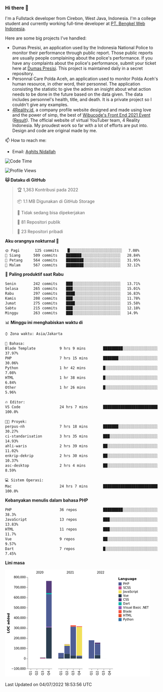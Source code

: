 ### Hi there 👋
I'm a Fullstack developer from Cirebon, West Java, Indonesia. I'm a college student and currently working full-time developer at [PT. Bengkel Web Indonesia](https://github.com/PT-Bengkel-Web-Indonesia).

Here are some big projects I've handled:
- Dumas Presisi, an application used by the Indonesia National Police to monitor their performance through public report. Those public reports are usually people complaining about the police's performance. If you have any complaints about the police's performance, submit your ticket here at [Dumas Presisi](https://dumaspresisi.polri.go.id/dumaspro). This project is maintained daily in a secret repository.
- Personnal Care Polda Aceh, an application used to monitor Polda Aceh's human resource, in other word, their personnel. The application consisting the statistic to give the admin an insight about what action needs to be done in the future based on the data given. The data includes personnel's health, title, and death. It is a private project so I couldn't give any examples.
- [4Reality.id](https://4reality.id), a company profile website designed and made using love and the power of simp, the best of [Wibucode's Front End 2021 Event](https://github.com/wibucode02/submision-event-frontend-2021) ([Result](https://github.com/wibucode02/top-5-pemenang-event-front-end-wibucode-2021)). The official website of virtual YouTuber team, 4 Reality Indonesia. My proudest work so far with a lot of efforts are put into. Design and code are original made by me.

📫 How to reach me:
- Email: [Aghits Nidallah](mailto:yourlovelydev@gmail.com)

<!--START_SECTION:waka-->
![Code Time](http://img.shields.io/badge/Code%20Time-0%20secs-blue)

![Profile Views](http://img.shields.io/badge/Profil%20dilihat-8-blue)

**🐱 Dataku di GitHub** 

> 🏆 1,363 Kontribusi pada 2022
 > 
> 📦 1.1 MB Digunakan di GitHub Storage 
 > 
> 🚫 Tidak sedang bisa dipekerjakan
 > 
> 📜 81 Repositori publik 
 > 
> 🔑 23 Repositori pribadi  
 > 
**Aku orangnya nokturnal 🦉** 

```text
🌞 Pagi       125 commits    █░░░░░░░░░░░░░░░░░░░░░░░░   7.08% 
🌆 Siang      509 commits    ███████░░░░░░░░░░░░░░░░░░   28.84% 
🌃 Petang     564 commits    ████████░░░░░░░░░░░░░░░░░   31.95% 
🌙 Malam      567 commits    ████████░░░░░░░░░░░░░░░░░   32.12%

```
📅 **Paling produktif saat Rabu** 

```text
Senin        242 commits    ███░░░░░░░░░░░░░░░░░░░░░░   13.71% 
Selasa       265 commits    ███░░░░░░░░░░░░░░░░░░░░░░   15.01% 
Rabu         297 commits    ████░░░░░░░░░░░░░░░░░░░░░   16.83% 
Kamis        208 commits    ███░░░░░░░░░░░░░░░░░░░░░░   11.78% 
Jumat        275 commits    ████░░░░░░░░░░░░░░░░░░░░░   15.58% 
Sabtu        215 commits    ███░░░░░░░░░░░░░░░░░░░░░░   12.18% 
Minggu       263 commits    ███░░░░░░░░░░░░░░░░░░░░░░   14.9%

```


📊 **Minggu ini menghabiskan waktu di** 

```text
⌚︎ Zona waktu: Asia/Jakarta

💬 Bahasa: 
Blade Template           9 hrs 9 mins        █████████░░░░░░░░░░░░░░░░   37.97% 
PHP                      7 hrs 15 mins       ███████░░░░░░░░░░░░░░░░░░   30.06% 
Python                   1 hr 42 mins        █░░░░░░░░░░░░░░░░░░░░░░░░   7.08% 
HTML                     1 hr 38 mins        █░░░░░░░░░░░░░░░░░░░░░░░░   6.84% 
Other                    1 hr 26 mins        █░░░░░░░░░░░░░░░░░░░░░░░░   5.96%

🔥 Editor: 
VS Code                  24 hrs 7 mins       █████████████████████████   100.0%

🐱‍💻 Proyek: 
perpus-nh                7 hrs 18 mins       ███████░░░░░░░░░░░░░░░░░░   30.27% 
ci-standarisation        3 hrs 35 mins       ███░░░░░░░░░░░░░░░░░░░░░░   14.93% 
ahli-waris               2 hrs 39 mins       ██░░░░░░░░░░░░░░░░░░░░░░░   11.02% 
enkrip-dekrip            2 hrs 30 mins       ██░░░░░░░░░░░░░░░░░░░░░░░   10.37% 
asc-desktop              2 hrs 4 mins        ██░░░░░░░░░░░░░░░░░░░░░░░   8.59%

💻 Sistem Operasi: 
Mac                      24 hrs 7 mins       █████████████████████████   100.0%

```

**Kebanyakan menulis dalam bahasa PHP** 

```text
PHP                      36 repos            █████████░░░░░░░░░░░░░░░░   38.3% 
JavaScript               13 repos            ███░░░░░░░░░░░░░░░░░░░░░░   13.83% 
HTML                     11 repos            ███░░░░░░░░░░░░░░░░░░░░░░   11.7% 
Vue                      9 repos             ██░░░░░░░░░░░░░░░░░░░░░░░   9.57% 
Dart                     7 repos             █░░░░░░░░░░░░░░░░░░░░░░░░   7.45%

```


**Lini masa**

![Chart not found](https://raw.githubusercontent.com/NikarashiHatsu/NikarashiHatsu/master/charts/bar_graph.png) 


 Last Updated on 04/07/2022 18:53:56 UTC
<!--END_SECTION:waka-->
